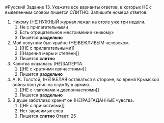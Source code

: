 #Русский 
Задание 13. Укажите все варианты ответов, в которых НЕ с выделенным словом пишется СЛИТНО. Запишите номера ответов.
1. Никому (НЕ)НУЖНЫЙ журнал лежал на столе уже три недели.
	1. Не с прилагательными 
	2. Есть отрицательное местоимение «никому»
	3. Пишется **раздельно**
2. Мой попутчик был крайне (НЕ)ВЕЖЛИВЫМ человеком.
	1. [[НЕ с прилагательными]]
	2. [[Наречия меры и степени]]
	3. Пишется **слитно**
3. Калитка оказалась (НЕ)ЗАПЕРТА.
	1. [[НЕ с краткими причастиями]]
	2. Пишется **раздельно**
4. А. К. Толстой, (НЕ)ЖЕЛАЯ оставаться в стороне, во время Крымской войны поступил на службу в армию.
	1. [[НЕ с глаголами и деепричастиями]]
	2. Пишется **раздельно**
5. В душе заботливо хранит он (НЕ)РАЗГАДАННЫЕ чувства.
	1. [[НЕ с причастиями]]
	2. Нет зависимых слов 
	3. Пишется **слитно**
Ответ: 25